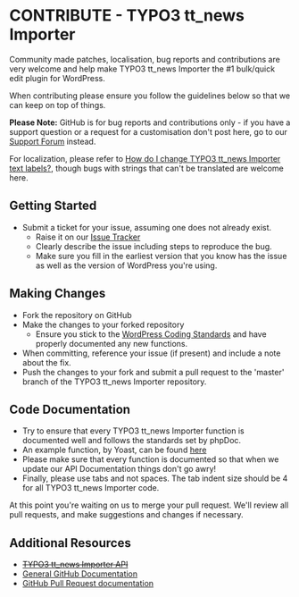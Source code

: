 # CONTRIBUTE - TYPO3 tt_news Importer

Community made patches, localisation, bug reports and contributions are very welcome and help make TYPO3 tt_news Importer the #1 bulk/quick edit plugin for WordPress.

When contributing please ensure you follow the guidelines below so that we can keep on top of things.

__Please Note:__ GitHub is for bug reports and contributions only - if you have a support question or a request for a customisation don't post here, go to our [Support Forum](http://wordpress.org/support/plugin/typo3-importer) instead.

For localization, please refer to [How do I change TYPO3 tt_news Importer text labels?](https://axelerant.atlassian.net/wiki/spaces/WPFAQ/pages/14024749/How+do+I+change+Testimonials+Widget+text+labels), though bugs with strings that can't be translated are welcome here.

## Getting Started

* Submit a ticket for your issue, assuming one does not already exist.
  * Raise it on our [Issue Tracker](https://github.com/michael-cannon/typo3-importer/issues)
  * Clearly describe the issue including steps to reproduce the bug.
  * Make sure you fill in the earliest version that you know has the issue as well as the version of WordPress you're using.

## Making Changes

* Fork the repository on GitHub
* Make the changes to your forked repository
  * Ensure you stick to the [WordPress Coding Standards](http://codex.wordpress.org/WordPress_Coding_Standards) and have properly documented any new functions.
* When committing, reference your issue (if present) and include a note about the fix.
* Push the changes to your fork and submit a pull request to the 'master' branch of the TYPO3 tt_news Importer repository.

## Code Documentation

* Try to ensure that every TYPO3 tt_news Importer function is documented well and follows the standards set by phpDoc.
* An example function, by Yoast, can be found [here](https://gist.github.com/jdevalk/5574677)
* Please make sure that every function is documented so that when we update our API Documentation things don't go awry!
* Finally, please use tabs and not spaces. The tab indent size should be 4 for all TYPO3 tt_news Importer code.

At this point you're waiting on us to merge your pull request. We'll review all pull requests, and make suggestions and changes if necessary.

## Additional Resources

* ~~[TYPO3 tt_news Importer API](https://github.com/michael-cannon/typo3-importer/blob/master/API.md)~~
* [General GitHub Documentation](http://help.github.com/)
* [GitHub Pull Request documentation](http://help.github.com/send-pull-requests/)
